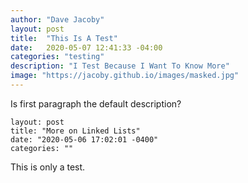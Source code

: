 ```yaml
---
author: "Dave Jacoby"
layout: post
title:  "This Is A Test"
date:   2020-05-07 12:41:33 -04:00
categories: "testing"
description: "I Test Because I Want To Know More"
image: "https://jacoby.github.io/images/masked.jpg"
---
```


Is first paragraph the default description?

```
layout: post
title: "More on Linked Lists"
date: "2020-05-06 17:02:01 -0400"
categories: ""
```
This is only a test.
